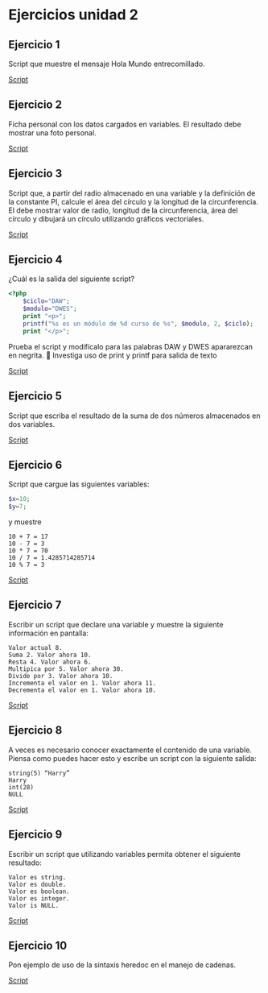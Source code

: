 # Ejercicios unidad 2

## Ejercicio 1

Script que muestre el mensaje Hola Mundo entrecomillado.

[Script](./ej1.php)

## Ejercicio 2

Ficha personal con los datos cargados en variables. El resultado debe mostrar una foto personal.

[Script](./ej2.php)

## Ejercicio 3

Script que, a partir del radio almacenado en una variable y la definición de la constante PI, calcule el área del círculo y la longitud de la circunferencia. El debe mostrar valor de radio, longitud de la circunferencia, área del círculo y dibujará un círculo utilizando gráficos vectoriales.

[Script](./ej3.php)

## Ejercicio 4

¿Cuál es la salida del siguiente script?

```php
<?php
    $ciclo="DAW";
    $modulo="DWES";
    print "<p>";
    printf("%s es un módulo de %d curso de %s", $modulo, 2, $ciclo);
    print "</p>";
```

Prueba el script y modifícalo para las palabras DAW y DWES apararezcan en negrita. 🚩 Investiga uso de print y printf para salida de texto

[Script](./ej4.php)

## Ejercicio 5

Script que escriba el resultado de la suma de dos números almacenados en dos variables.

[Script](./ej5.php)

## Ejercicio 6

Script que cargue las siguientes variables:

```php
$x=10;
$y=7;
```

y muestre

```
10 + 7 = 17
10 - 7 = 3
10 * 7 = 70
10 / 7 = 1.4285714285714
10 % 7 = 3
```

[Script](./ej6.php)

## Ejercicio 7

Escribir un script que declare una variable y muestre la siguiente información en pantalla:

```
Valor actual 8.
Suma 2. Valor ahora 10.
Resta 4. Valor ahora 6.
Multipica por 5. Valor ahora 30.
Divide por 3. Valor ahora 10.
Incrementa el valor en 1. Valor ahora 11.
Decrementa el valor en 1. Valor ahora 10.
```

[Script](./ej7.php)

## Ejercicio 8

A veces es necesario conocer exactamente el contenido de una variable. Piensa como puedes hacer esto y escribe un script con la siguiente salida:

```
string(5) “Harry”
Harry
int(28)
NULL
```

[Script](./ej8.php)

## Ejercicio 9

Escribir un script que utilizando variables permita obtener el siguiente resultado:

```
Valor es string.
Valor es double.
Valor es boolean.
Valor es integer.
Valor is NULL.
```

[Script](./ej9.php)

## Ejercicio 10

Pon ejemplo de uso de la sintaxis heredoc en el manejo de cadenas.

[Script](./ej10.php)
